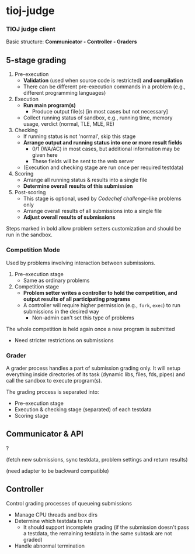 # tioj-judge
### TIOJ judge client

Basic structure: **Communicator - Controller - Graders**

## 5-stage grading

1. Pre-execution
   - **Validation** (used when source code is restricted) **and compilation**
   - There can be different pre-execution commands in a problem (e.g., different programming languages)
2. Execution
   - **Run main program(s)**
     - Produce output file(s) [in most cases but not necessary]
   - Collect running status of sandbox, e.g., running time, memory usage, verdict (normal, TLE, MLE, RE)
3. Checking
   - If running status is not 'normal', skip this stage
   - **Arrange output and running status into one or more result fields**
     - 0/1 (WA/AC) in most cases, but additional information may be given here
     - These fields will be sent to the web server
   - (Execution and checking stage are run once per required testdata)
4. Scoring
   - Arrange all running status & results into a single file
   - **Determine overall results of this submission**
5. Post-scoring
   - This stage is optional, used by *Codechef challenge*-like problems only
   - Arrange overall results of all submissions into a single file
   - **Adjust overall results of submissions**

Steps marked in bold allow problem setters customization and should be run in the sandbox.

### Competition Mode

Used by problems involving interaction between submissions.

1. Pre-execution stage
   - Same as ordinary problems
2. Competition stage
   - **Problem setter writes a controller to hold the competition, and output results of all participating programs**
   - A controller will require higher permission (e.g., `fork`, `exec`) to run submissions in the desired way
     - Non-admin can't set this type of problems

The whole competition is held again once a new program is submitted
- Need stricter restrictions on submissions

### Grader

A grader process handles a part of submission grading only. It will setup everything inside directories of its task (dynamic libs, files, fds, pipes) and call the sandbox to execute program(s). 

The grading process is separated into:

- Pre-execution stage
- Execution & checking stage (separated) of each testdata
- Scoring stage

## Communicator & API

?

(fetch new submissions, sync testdata, problem settings and return results)

(need adapter to be backward compatible)

## Controller

Control grading processes of queueing submissions
- Manage CPU threads and box dirs
- Determine which testdata to run
  - It should support incomplete grading (if the submission doesn't pass a testdata, the remaining testdata in the same subtask are not graded)
- Handle abnormal termination

